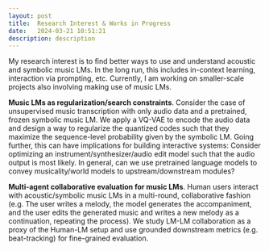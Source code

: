 ```yaml
---
layout: post
title:  Research Interest & Works in Progress
date:   2024-03-21 10:51:21
description: description
---
```


My research interest is to find better ways to use and understand acoustic and symbolic music LMs. In the long run, this includes in-context learning, interaction via prompting, etc. Currently, I am working on smaller-scale projects also involving making use of music LMs.

**Music LMs as regularization/search constraints**. Consider the case of unsupervised music transcription with only audio data and a pretrained, frozen symbolic music LM. We apply a VQ-VAE to encode the audio data and design a way to regularize the quantized codes such that they maximize the sequence-level probability given by the symbolic LM. Going further, this can have implications for building interactive systems: Consider optimizing an instrument/synthesizer/audio edit model such that the audio output is most likely. In general, can we use pretrained language models to convey musicality/world models to upstream/downstream modules?

**Multi-agent collaborative evaluation for music LMs**. Human users interact with acoustic/symbolic music LMs in a multi-round, collaborative fashion (e.g. The user writes a melody, the model generates the accompaniment, and the user edits the generated music and writes a new melody as a continuation, repeating the process). We study LM-LM collaboration as a proxy of the Human-LM setup and use grounded downstream metrics (e.g. beat-tracking) for fine-grained evaluation.